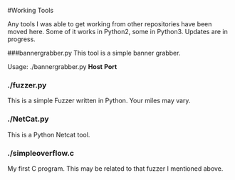 #Working Tools

Any tools I was able to get working from other repositories have been moved here. Some of it works in Python2, some in Python3.  Updates are in progress.

###bannergrabber.py
This tool is a simple banner grabber.  

Usage: ./bannergrabber.py **Host** **Port**

### ./fuzzer.py
This is a simple Fuzzer written in Python.  Your miles may vary.

### ./NetCat.py
This is a Python Netcat tool.  

### ./simpleoverflow.c
My first C program.  This may be related to that fuzzer I mentioned above.